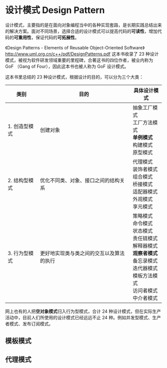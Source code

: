 # 设计模式 Design Pattern

设计模式，主要指的是在面向对象编程当中的各种实现套路，是长期实践总结出来的解决方案。面对不同场景，选择合适的设计模式可以提高代码的**可读性**，增加代码的**可重用性**，保证代码的**可拓展性**。

《Design Patterns - Elements of Reusable Object-Oriented Software》http://www.uml.org.cn/c++/pdf/DesignPatterns.pdf 这本书收录了 23 种设计模式，被视为软件研发领域重要的里程碑，合著这书的四位作者，被业内称为 GoF （Gang of Four），因此这本书也被人称为 GoF 设计模式。

这本书里总结的 23 种设计模式，根据设计的目的，可以分为三个大类：

| 类别          | 目的                                     | 具体设计模式                                                 |
| ------------- | ---------------------------------------- | ------------------------------------------------------------ |
| 1. 创造型模式 | 创建对象                                 | 抽象工厂模式<br />工厂方法模式<br />**单例模式**<br />构建模式<br />原型模式 |
| 2. 结构型模式 | 优化不同类、对象、接口之间的结构关系     | 代理模式<br />装饰者模式<br />组合模式<br />桥接模式<br />适配器模式<br />外观模式<br />享元模式 |
| 3. 行为型模式 | 更好地实现类与类之间的交互以及算法的执行 | 策略模式<br />命令模式<br />状态模式<br />责任链模式<br />解释器模式<br />**观察者模式**<br />备忘录模式<br />迭代器模式<br />模板方法模式<br />访问者模式<br />中介者模式 |

网上也有的人把**空对象模式**归入行为型模式，合计 24 种设计模式，但在实际生产活动中，目前人们所使用的设计模式已经远远不止 24 种。例如并发型模式、生产者模式、发布订阅模式。





## 模板模式





## 代理模式



